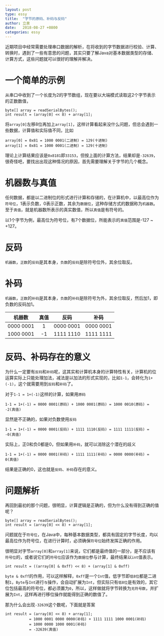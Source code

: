 ```yaml
---
layout: post
type: essy
title:  "字节的原码、补码与反码"
author: 立泉
date:   2018-08-27 +0800
categories: essy
---
```


近期项目中经常需要处理串口数据的解析，在将收到的字节数据进行校验、计算、转换时，遇到了一些有意思的问题，其实只要了解Java对基本数据类型的存储、计算方式，这些问题就可以很好的理解并解决。

# 一个简单的示例

从串口中收到了一个长度为2的字节数组，现在要以大端模式读取这2个字节表示的正数数值，

```
byte[] array = readSerialBytes();
int result = (array[0] << 8) + array[1];
```

将`array[0]`左移8位再加上`array[1]`，这样计算看起来没什么问题，但总会遇到一些数据，计算值和实际值不同，比如

```
array[0] = 0x81 = 1000 0001(二进制) = 129(十进制)
array[1] = 0x81 = 1000 0001(二进制) = 129(十进制)
```

理论上计算结果应该是`0x8181`即`33153`，但按上面的计算方法，结果却是`-32639`，很奇怪吧，要找出出现这种情况的原因，首先需要理解关于字节的几个概念。

# 机器数与真值

任何数据，都是以二进制位的形式进行计算和存储的，在计算机中，以最高位作为`符号位`，1表示负数，0表示正数，其余为`数据位`，这种存储方式的数据称为`机器数`。至于`真值`，就是机器数所表示的真实数值，所以`真值`是有符号的。

以1个字节为例，最高位为符号位，有7个数据位，所能表示的`真值`范围是-127 ~ +127。

# 反码

`机器数`，`正数`的`反码`是其本身，`负数`的`反码`是除符号位外，其余位取反。

# 补码

`机器数`，`正数`的`补码`是其本身，`负数`的`补码`是除符号为外，其余位取反，然后加1，即负数的反码加1。

|   机器数   |  真值 |    反码    |   补码   |
| :-------: | :--: | :-------: |:-------: |
| 0000 0001 |   1  | 0000 0001 | 0000 0001|
| 1000 0001 |  -1  | 1111 1110 | 1111 1111|

# 反码、补码存在的意义

为什么一定要有`反码`和`补码`呢，这其实和计算机本身的计算特性有关，计算机的位运算实际上只能处理加法，减法是以加法的形式实现的，比如`1-1`，会转化为`1+(-1)`，这个就需要用到`反码`和`补码`了。

对于`1-1 = 1+(-1)`这样的计算，如果用`原码`

```
1-1 = 1+(-1) = 0000 0001(原码) + 1000 0001(原码) = 1000 0010(原码) = -2(真值)
```

显然是不正确的，如果对负数使用`反码`

```
1-1 = 1+(-1) = 0000 0001(反码) + 1111 1110(反码) = 1111 1111(反码) = -0(真值)
```

实际上，正0和负0都是0，但如果用`补码`，就可以消除这个潜在的歧义

```
1-1 = 1+(-1) = 0000 0001(补码) + 1111 1111(补码) = 0000 0000(补码) = 0(真值)
```

结果是正确的0，这也就是`反码`、`补码`存在的意义。

# 问题解析

再回到最初的那个问题，很明显，计算逻辑是正确的，但为什么没有得到正确的值呢？

```
byte[] array = readSerialBytes();
int result = (array[0] << 8) + array[1];
```

问题就在于`符号位`，在Java中，每种基本数据类型，都具有固定的字节长度，均以最高位作为符号位，在进行计算时，必须确保`符号位`始终发挥正确的作用。

很明显对字节`array[0]`和`array[1]`来说，它们都是最终值的一部分，是不应该有`符号位`的，或者说它们的`符号位`应该作为`数据位`参与计算，最终结果以`int`值表示。

```
int result = ((array[0] & 0xff) << 8) + (array[1] & 0xff)
```

`byte & 0xff`的作用，可以这样解释，`0xff`是一个`Int`值，低字节即`低8位`都是二进制`1`，`Byte`与`Int`进行`与`操作，会自动扩展为`Int`，但实际只有`低8位`是有效的，其它位包括最高的符号位，都必须置为`0`，所以，这样做就将字节转换为`无符号数`，并扩展为`Int`，这样再进行移位操作就能得到正确的数值了。

那为什么会出现`-32639`这个数呢，下面就是答案

```
int result = (array[0] << 8) + array[1];
           = 1000 0001 0000 0000(补码) + 1111 1111 1000 0001(补码)
           = 1000 0000 1000 0001(补码)
           = -32639(真值)
```
